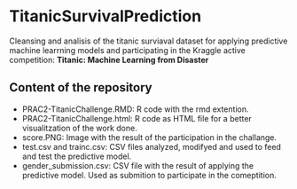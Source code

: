 # TitanicSurvivalPrediction

Cleansing and analisis of the titanic surviaval dataset for applying predictive machine learrning models and participating in the Kraggle active competition: **Titanic: Machine Learning from Disaster**

## Content of the repository
- PRAC2-TitanicChallenge.RMD: R code with the rmd extention.
- PRAC2-TitanicChallenge.html: R code as HTML file for a better visualitzation of the work done.
- score.PNG: Image with the result of the participation in the challange.
- test.csv and trainc.csv: CSV files analyzed, modifyed and used to feed and test the predictive model.
- gender_submission.csv: CSV file with the result of applying the predictive model. Used as submition to participate in the comeptition.
